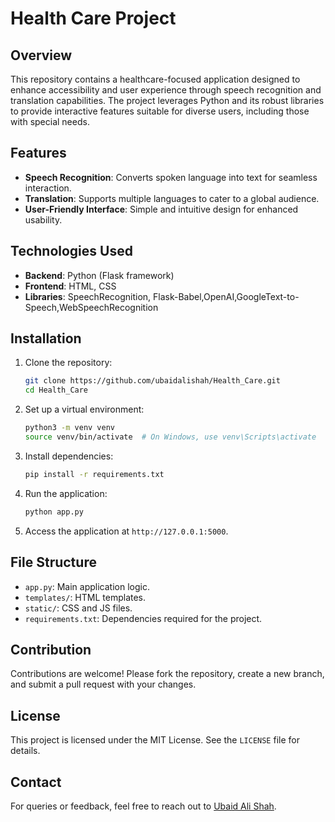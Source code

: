 # Health Care Project

## Overview

This repository contains a healthcare-focused application designed to enhance accessibility and user experience through speech recognition and translation capabilities. The project leverages Python and its robust libraries to provide interactive features suitable for diverse users, including those with special needs.

## Features

- **Speech Recognition**: Converts spoken language into text for seamless interaction.
- **Translation**: Supports multiple languages to cater to a global audience.
- **User-Friendly Interface**: Simple and intuitive design for enhanced usability.

## Technologies Used

- **Backend**: Python (Flask framework)
- **Frontend**: HTML, CSS
- **Libraries**: SpeechRecognition, Flask-Babel,OpenAI,GoogleText-to-Speech,WebSpeechRecognition

## Installation

1. Clone the repository:
   ```bash
   git clone https://github.com/ubaidalishah/Health_Care.git
   cd Health_Care
   ```
2. Set up a virtual environment:
   ```bash
   python3 -m venv venv
   source venv/bin/activate  # On Windows, use venv\Scripts\activate
   ```
3. Install dependencies:
   ```bash
   pip install -r requirements.txt
   ```
4. Run the application:
   ```bash
   python app.py
   ```
5. Access the application at `http://127.0.0.1:5000`.

## File Structure

- `app.py`: Main application logic.
- `templates/`: HTML templates.
- `static/`: CSS and JS files.
- `requirements.txt`: Dependencies required for the project.

## Contribution

Contributions are welcome! Please fork the repository, create a new branch, and submit a pull request with your changes.

## License

This project is licensed under the MIT License. See the `LICENSE` file for details.

## Contact

For queries or feedback, feel free to reach out to [Ubaid Ali Shah](mailto:ubaidalishah18@gmail.com).
